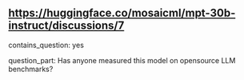 ## https://huggingface.co/mosaicml/mpt-30b-instruct/discussions/7

contains_question: yes

question_part: Has anyone measured this model on opensource LLM benchmarks?